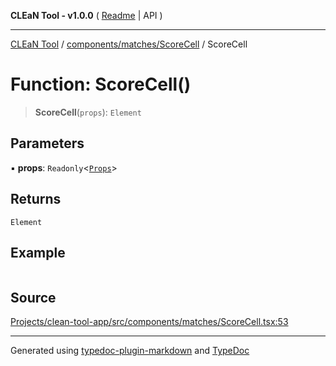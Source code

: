 **CLEaN Tool - v1.0.0** ( [Readme](../../../../README.md) \| API )

***

[CLEaN Tool](../../../../modules.md) / [components/matches/ScoreCell](../README.md) / ScoreCell

# Function: ScoreCell()

> **ScoreCell**(`props`): `Element`

## Parameters

▪ **props**: `Readonly`\<[`Props`](../private/interfaces/Props.md)\>

## Returns

`Element`

## Example

```ts

```

## Source

[Projects/clean-tool-app/src/components/matches/ScoreCell.tsx:53](https://github.com/yuckyh/clean-tool-app/)

***

Generated using [typedoc-plugin-markdown](https://www.npmjs.com/package/typedoc-plugin-markdown) and [TypeDoc](https://typedoc.org/)

